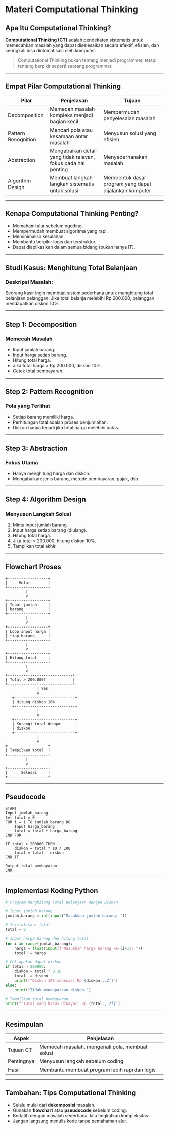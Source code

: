 # Materi Computational Thinking

## Apa Itu Computational Thinking?

**Computational Thinking (CT)** adalah pendekatan sistematis untuk memecahkan masalah yang dapat diselesaikan secara efektif, efisien, dan seringkali bisa diotomatisasi oleh komputer.

> Computational Thinking bukan tentang menjadi programmer, tetapi tentang berpikir seperti seorang programmer.

---

## Empat Pilar Computational Thinking

| Pilar               | Penjelasan                                                    | Tujuan                                                 |
| ------------------- | ------------------------------------------------------------- | ------------------------------------------------------ |
| Decomposition       | Memecah masalah kompleks menjadi bagian kecil                 | Mempermudah penyelesaian masalah                       |
| Pattern Recognition | Mencari pola atau kesamaan antar masalah                      | Menyusun solusi yang efisien                           |
| Abstraction         | Mengabaikan detail yang tidak relevan, fokus pada hal penting | Menyederhanakan masalah                                |
| Algorithm Design    | Membuat langkah-langkah sistematis untuk solusi               | Membentuk dasar program yang dapat dijalankan komputer |

---

## Kenapa Computational Thinking Penting?

* Memahami alur sebelum ngoding.
* Mempermudah membuat algoritma yang rapi.
* Meminimalisir kesalahan.
* Membantu berpikir logis dan terstruktur.
* Dapat diaplikasikan dalam semua bidang (bukan hanya IT).

---

## Studi Kasus: Menghitung Total Belanjaan

### Deskripsi Masalah:

Seorang kasir ingin membuat sistem sederhana untuk menghitung total belanjaan pelanggan. Jika total belanja melebihi Rp 200.000, pelanggan mendapatkan diskon 10%.

---

## Step 1: Decomposition

### Memecah Masalah

* Input jumlah barang.
* Input harga setiap barang.
* Hitung total harga.
* Jika total harga > Rp 200.000, diskon 10%.
* Cetak total pembayaran.

---

## Step 2: Pattern Recognition

### Pola yang Terlihat

* Setiap barang memiliki harga.
* Perhitungan total adalah proses penjumlahan.
* Diskon hanya terjadi jika total harga melebihi batas.

---

## Step 3: Abstraction

### Fokus Utama

* Hanya menghitung harga dan diskon.
* Mengabaikan: jenis barang, metode pembayaran, pajak, dsb.

---

## Step 4: Algorithm Design

### Menyusun Langkah Solusi

1. Minta input jumlah barang.
2. Input harga setiap barang (diulang).
3. Hitung total harga.
4. Jika total > 200.000, hitung diskon 10%.
5. Tampilkan total akhir.

---

## Flowchart Proses

```plaintext
+------------------+
|     Mulai        |
+------------------+
         |
         v
+------------------+
| Input jumlah     |
| barang           |
+------------------+
         |
         v
+------------------+
| Loop input harga |
| tiap barang      |
+------------------+
         |
         v
+------------------+
| Hitung total     |
+------------------+
         |
         v
+-----------------------------+
| Total > 200.000?            |
+-------------+---------------+
              | Yes
              v
   +---------------------------+
   | Hitung diskon 10%         |
   +---------------------------+
              |
              v
   +---------------------------+
   | Kurangi total dengan      |
   | diskon                    |
   +---------------------------+
              |
              v
+------------------+
| Tampilkan total  |
+------------------+
         |
         v
+------------------+
|      Selesai     |
+------------------+
```

---

## Pseudocode

```plaintext
START
Input jumlah_barang
Set total = 0
FOR i = 1 TO jumlah_barang DO
    Input harga_barang
    total = total + harga_barang
END FOR

IF total > 200000 THEN
    diskon = total * 10 / 100
    total = total - diskon
END IF

Output total pembayaran
END
```

---

## Implementasi Koding Python

```python
# Program Menghitung Total Belanjaan dengan Diskon

# Input jumlah barang
jumlah_barang = int(input("Masukkan jumlah barang: "))

# Inisialisasi total
total = 0

# Input harga barang dan hitung total
for i in range(jumlah_barang):
    harga = float(input(f"Masukkan harga barang ke-{i+1}: "))
    total += harga

# Cek apakah dapat diskon
if total > 200000:
    diskon = total * 0.10
    total -= diskon
    print(f"Diskon 10% sebesar: Rp {diskon:,.2f}")
else:
    print("Tidak mendapatkan diskon.")

# Tampilkan total pembayaran
print(f"Total yang harus dibayar: Rp {total:,.2f}")
```

---

## Kesimpulan

| Aspek      | Penjelasan                                      |
| ---------- | ----------------------------------------------- |
| Tujuan CT  | Memecah masalah, mengenali pola, membuat solusi |
| Pentingnya | Menyusun langkah sebelum coding                 |
| Hasil      | Membantu membuat program lebih rapi dan logis   |

---

## Tambahan: Tips Computational Thinking

* Selalu mulai dari **dekomposisi** masalah.
* Gunakan **flowchart** atau **pseudocode** sebelum coding.
* Berlatih dengan masalah sederhana, lalu tingkatkan kompleksitas.
* Jangan langsung menulis kode tanpa pemahaman alur.
